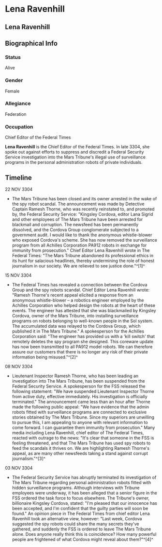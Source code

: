 # Lena Ravenhill
## Lena Ravenhill

		

## Biographical Info

### Status

Alive

### Gender

Female

### Allegiance

Federation

### Occupation

Chief Editor of the Federal Times

**Lena Ravenhill** is the Chief Editor of the Federal Times. In late 3304, she spoke out against efforts to suppress and discredit a Federal Security Service investigation into the Mars Tribune's illegal use of surveillance programs in the personal administration robots of private individuals.

## Timeline

22 NOV 3304

- The Mars Tribune has been closed and its owner arrested in the wake of the spy robot scandal. The announcement was made by Detective Captain Ramesh Thorne, who was recently reinstated to, and promoted by, the Federal Security Service: "Kingsley Cordova, editor Lana Sigrid and other employees of The Mars Tribune have been arrested for blackmail and corruption. The newsfeed has been permanently dissolved, and the Cordova Group conglomerate subjected to a government audit. I would like to thank the anonymous whistle-blower who exposed Cordova's scheme. She has now removed the surveillance program from all Achilles Corporation PA912 robots in exchange for immunity from prosecution." Chief Editor Lena Ravenhill wrote in The Federal Times: "The Mars Tribune abandoned its professional ethics in its hunt for salacious headlines, thereby undermining the role of honest journalism in our society. We are relieved to see justice done."^[1]^

15 NOV 3304

- The Federal Times has revealed a connection between the Cordova Group and the spy robots scandal. Chief Editor Lena Ravenhill wrote: "Ramesh Thorne's recent appeal elicited a response from an anonymous whistle-blower – a robotics engineer employed by the Achilles Corporation who helped design the robots at the heart of these events. The engineer has attested that she was blackmailed by Kingsley Cordova, owner of the Mars Tribune, into installing surveillance programs on robots belonging to well-known people in the Sol system. The accumulated data was relayed to the Cordova Group, which published it in The Mars Tribune." A spokesperson for the Achilles Corporation said: "The engineer has provided us with a 'kill switch' that remotely deletes the spy program she designed. This coreware update has now been transmitted to all PA912 model robots. We can therefore assure our customers that there is no longer any risk of their private information being misused."^[2]^

08 NOV 3304

- Lieutenant Inspector Ramesh Thorne, who has been leading an investigation into The Mars Tribune, has been suspended from the Federal Security Service. A spokesperson for the FSS released the following statement: "We have suspended Lieutenant Inspector Thorne from active duty, effective immediately. His investigation is officially terminated." The announcement came less than an hour after Thorne made the following public appeal: "We have evidence that the admin robots fitted with surveillance programs are connected to exclusive stories obtained by The Mars Tribune. Since my superiors are unwilling to pursue this, I am appealing to anyone with relevant information to come forward. I can guarantee them immunity from prosecution." Many media including Lena Ravenhill, chief editor of The Federal Times, reacted with outrage to the news: "It's clear that someone in the FSS is feeling threatened, and that The Mars Tribune has used spy robots to feed the scandals it thrives on. We are highlighting Ramesh Thorne's appeal, as are many other newsfeeds taking a stand against corrupt journalism."^[3]^

03 NOV 3304

- The Federal Security Service has abruptly terminated its investigation of The Mars Tribune regarding personal administration robots fitted with hidden surveillance programs. Although interviews with Tribune employees were underway, it has been alleged that a senior figure in the FSS ordered the task force to focus elsewhere. The Tribune's owner, billionaire Kingsley Cordova, stated: "I'm pleased that our innocence has been accepted, and I'm confident that the guilty parties will soon be found." An opinion piece in The Federal Times from chief editor Lena Ravenhill took an alternative view, however: "Last week, Cordova suggested the spy robots could share the many secrets they've gathered, and suddenly the FSS is ordered to leave The Mars Tribune alone. Does anyone really think this is coincidence? How many powerful people are frightened of what Cordova might reveal about them?"^[4]^